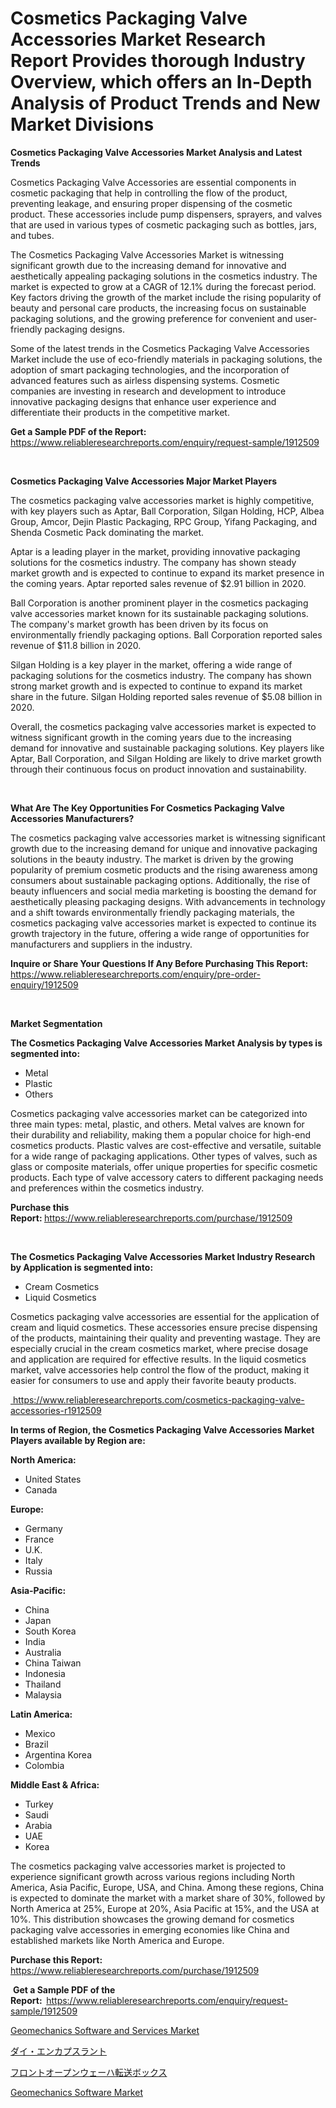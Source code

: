 <p><h1>Cosmetics Packaging Valve Accessories Market Research Report Provides thorough Industry Overview, which offers an In-Depth Analysis of Product Trends and New Market Divisions</h1></p><p><strong>Cosmetics Packaging Valve Accessories Market Analysis and Latest Trends</strong></p>
<p><p>Cosmetics Packaging Valve Accessories are essential components in cosmetic packaging that help in controlling the flow of the product, preventing leakage, and ensuring proper dispensing of the cosmetic product. These accessories include pump dispensers, sprayers, and valves that are used in various types of cosmetic packaging such as bottles, jars, and tubes.</p><p>The Cosmetics Packaging Valve Accessories Market is witnessing significant growth due to the increasing demand for innovative and aesthetically appealing packaging solutions in the cosmetics industry. The market is expected to grow at a CAGR of 12.1% during the forecast period. Key factors driving the growth of the market include the rising popularity of beauty and personal care products, the increasing focus on sustainable packaging solutions, and the growing preference for convenient and user-friendly packaging designs.</p><p>Some of the latest trends in the Cosmetics Packaging Valve Accessories Market include the use of eco-friendly materials in packaging solutions, the adoption of smart packaging technologies, and the incorporation of advanced features such as airless dispensing systems. Cosmetic companies are investing in research and development to introduce innovative packaging designs that enhance user experience and differentiate their products in the competitive market.</p></p>
<p><strong>Get a Sample PDF of the Report:&nbsp;</strong> <a href="https://www.reliableresearchreports.com/enquiry/request-sample/1912509">https://www.reliableresearchreports.com/enquiry/request-sample/1912509</a></p>
<p>&nbsp;</p>
<p><strong>Cosmetics Packaging Valve Accessories Major Market Players</strong></p>
<p><p>The cosmetics packaging valve accessories market is highly competitive, with key players such as Aptar, Ball Corporation, Silgan Holding, HCP, Albea Group, Amcor, Dejin Plastic Packaging, RPC Group, Yifang Packaging, and Shenda Cosmetic Pack dominating the market.</p><p>Aptar is a leading player in the market, providing innovative packaging solutions for the cosmetics industry. The company has shown steady market growth and is expected to continue to expand its market presence in the coming years. Aptar reported sales revenue of $2.91 billion in 2020.</p><p>Ball Corporation is another prominent player in the cosmetics packaging valve accessories market known for its sustainable packaging solutions. The company's market growth has been driven by its focus on environmentally friendly packaging options. Ball Corporation reported sales revenue of $11.8 billion in 2020.</p><p>Silgan Holding is a key player in the market, offering a wide range of packaging solutions for the cosmetics industry. The company has shown strong market growth and is expected to continue to expand its market share in the future. Silgan Holding reported sales revenue of $5.08 billion in 2020.</p><p>Overall, the cosmetics packaging valve accessories market is expected to witness significant growth in the coming years due to the increasing demand for innovative and sustainable packaging solutions. Key players like Aptar, Ball Corporation, and Silgan Holding are likely to drive market growth through their continuous focus on product innovation and sustainability.</p></p>
<p>&nbsp;</p>
<p><strong>What Are The Key Opportunities For Cosmetics Packaging Valve Accessories Manufacturers?</strong></p>
<p><p>The cosmetics packaging valve accessories market is witnessing significant growth due to the increasing demand for unique and innovative packaging solutions in the beauty industry. The market is driven by the growing popularity of premium cosmetic products and the rising awareness among consumers about sustainable packaging options. Additionally, the rise of beauty influencers and social media marketing is boosting the demand for aesthetically pleasing packaging designs. With advancements in technology and a shift towards environmentally friendly packaging materials, the cosmetics packaging valve accessories market is expected to continue its growth trajectory in the future, offering a wide range of opportunities for manufacturers and suppliers in the industry.</p></p>
<p><strong>Inquire or Share Your Questions If Any Before Purchasing This Report:</strong> <a href="https://www.reliableresearchreports.com/enquiry/pre-order-enquiry/1912509">https://www.reliableresearchreports.com/enquiry/pre-order-enquiry/1912509</a></p>
<p>&nbsp;</p>
<p><strong>Market Segmentation</strong></p>
<p><strong>The Cosmetics Packaging Valve Accessories Market Analysis by types is segmented into:</strong></p>
<p><ul><li>Metal</li><li>Plastic</li><li>Others</li></ul></p>
<p><p>Cosmetics packaging valve accessories market can be categorized into three main types: metal, plastic, and others. Metal valves are known for their durability and reliability, making them a popular choice for high-end cosmetics products. Plastic valves are cost-effective and versatile, suitable for a wide range of packaging applications. Other types of valves, such as glass or composite materials, offer unique properties for specific cosmetic products. Each type of valve accessory caters to different packaging needs and preferences within the cosmetics industry.</p></p>
<p><strong>Purchase this Report:&nbsp;</strong><a href="https://www.reliableresearchreports.com/purchase/1912509">https://www.reliableresearchreports.com/purchase/1912509</a></p>
<p>&nbsp;</p>
<p><strong>The Cosmetics Packaging Valve Accessories Market Industry Research by Application is segmented into:</strong></p>
<p><ul><li>Cream Cosmetics</li><li>Liquid Cosmetics</li></ul></p>
<p><p>Cosmetics packaging valve accessories are essential for the application of cream and liquid cosmetics. These accessories ensure precise dispensing of the products, maintaining their quality and preventing wastage. They are especially crucial in the cream cosmetics market, where precise dosage and application are required for effective results. In the liquid cosmetics market, valve accessories help control the flow of the product, making it easier for consumers to use and apply their favorite beauty products.</p></p>
<p><a href="https://www.reliableresearchreports.com/cosmetics-packaging-valve-accessories-r1912509">&nbsp;https://www.reliableresearchreports.com/cosmetics-packaging-valve-accessories-r1912509</a></p>
<p><strong>In terms of Region, the Cosmetics Packaging Valve Accessories Market Players available by Region are:</strong></p>
<p>
    <p> <strong> North America: </strong>
        <ul>
            <li>United States</li>
            <li>Canada</li>
        </ul>
        </p> 
    <p> <strong> Europe: </strong>
        <ul>
            <li>Germany</li>
            <li>France</li>
            <li>U.K.</li>
            <li>Italy</li>
            <li>Russia</li>
        </ul>
        </p> 
    <p> <strong> Asia-Pacific: </strong>
        <ul>
            <li>China</li>
            <li>Japan</li>
            <li>South Korea</li>
            <li>India</li>
            <li>Australia</li>
            <li>China Taiwan</li>
            <li>Indonesia</li>
            <li>Thailand</li>
            <li>Malaysia</li>
        </ul>
        </p> 
    <p> <strong> Latin America: </strong>
        <ul>
            <li>Mexico</li>
            <li>Brazil</li>
            <li>Argentina Korea</li>
            <li>Colombia</li>
        </ul>
        </p> 
    <p> <strong> Middle East & Africa: </strong>
        <ul>
            <li>Turkey</li>
            <li>Saudi</li>
            <li>Arabia</li>
            <li>UAE</li>
            <li>Korea</li>
        </ul>
    </p>
    </p>
<p><p>The cosmetics packaging valve accessories market is projected to experience significant growth across various regions including North America, Asia Pacific, Europe, USA, and China. Among these regions, China is expected to dominate the market with a market share of 30%, followed by North America at 25%, Europe at 20%, Asia Pacific at 15%, and the USA at 10%. This distribution showcases the growing demand for cosmetics packaging valve accessories in emerging economies like China and established markets like North America and Europe.</p></p>
<p><strong>Purchase this Report: </strong><a href="https://www.reliableresearchreports.com/purchase/1912509">https://www.reliableresearchreports.com/purchase/1912509</a></p>
<p>&nbsp;<strong>Get a Sample PDF of the Report:&nbsp;&nbsp;</strong><a href="https://www.reliableresearchreports.com/enquiry/request-sample/1912509">https://www.reliableresearchreports.com/enquiry/request-sample/1912509</a></p>
<p><strong></strong></p>
<p><p><a href="https://github.com/biheemgalvinlouises6hokrh3h/Market-Research-Report-List-3/blob/main/geomechanics-software-and-services-market.md">Geomechanics Software and Services Market</a></p><p><a href="https://github.com/dathomson6534/Market-Research-Report-List-2/blob/main/2515815177111.md">ダイ・エンカプスラント</a></p><p><a href="https://github.com/BoydYundt1/Market-Research-Report-List-2/blob/main/6973457177112.md">フロントオープンウェーハ転送ボックス</a></p><p><a href="https://github.com/IzaiahBartell/Market-Research-Report-List-1/blob/main/geomechanics-software-market.md">Geomechanics Software Market</a></p></p>